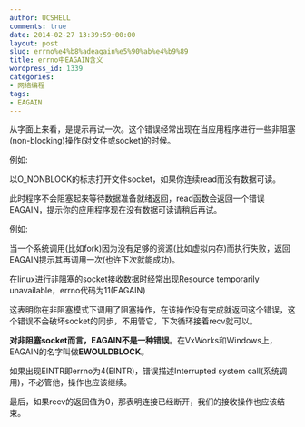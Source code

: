 ```yaml
---
author: UCSHELL
comments: true
date: 2014-02-27 13:39:59+00:00
layout: post
slug: errno%e4%b8%adeagain%e5%90%ab%e4%b9%89
title: errno中EAGAIN含义
wordpress_id: 1339
categories:
- 网络编程
tags:
- EAGAIN
---
```


从字面上来看，是提示再试一次。这个错误经常出现在当应用程序进行一些非阻塞(non-blocking)操作(对文件或socket)的时候。

例如:

以O_NONBLOCK的标志打开文件socket，如果你连续read而没有数据可读。

此时程序不会阻塞起来等待数据准备就绪返回，read函数会返回一个错误EAGAIN，提示你的应用程序现在没有数据可读请稍后再试。

例如:

当一个系统调用(比如fork)因为没有足够的资源(比如虚拟内存)而执行失败，返回EAGAIN提示其再调用一次(也许下次就能成功)。

在linux进行非阻塞的socket接收数据时经常出现Resource temporarily unavailable，errno代码为11(EAGAIN)

这表明你在非阻塞模式下调用了阻塞操作，在该操作没有完成就返回这个错误，这个错误不会破坏socket的同步，不用管它，下次循环接着recv就可以。

**对非阻塞socket而言，EAGAIN不是一种错误**。在VxWorks和Windows上，EAGAIN的名字叫做**EWOULDBLOCK**。

如果出现EINTR即errno为4(EINTR)，错误描述Interrupted system call(系统调用)，不必管他，操作也应该继续。

最后，如果recv的返回值为0，那表明连接已经断开，我们的接收操作也应该结束。


